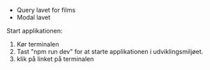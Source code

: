 
* Query lavet for films
* Modal lavet

Start applikationen: 

1. Kør terminalen
2. Tast "npm run dev" for at starte  applikationen i udviklingsmiljøet.
3. klik på linket på terminalen
